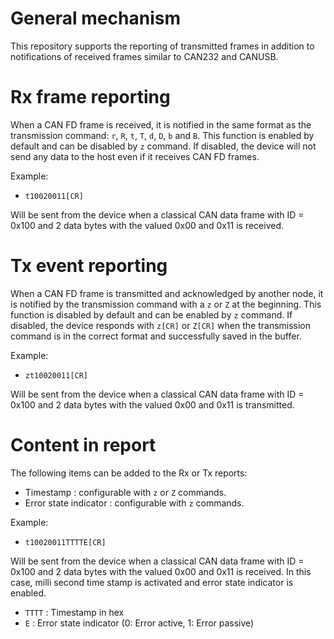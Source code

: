 # General mechanism

This repository supports the reporting of transmitted frames in addition to notifications of received frames similar to CAN232 and CANUSB.


# Rx frame reporting

When a CAN FD frame is received, it is notified in the same format as the transmission command: `r`, `R`, `t`, `T`, `d`, `D`, `b` and `B`.
This function is enabled by default and can be disabled by `z` command.
If disabled, the device will not send any data to the host even if it receives CAN FD frames.

Example:
- `t10020011[CR]`

Will be sent from the device when a classical CAN data frame with ID = 0x100 and 2 data bytes with the valued 0x00 and 0x11 is received.


# Tx event reporting

When a CAN FD frame is transmitted and acknowledged by another node, it is notified by the transmission command with a `z` or `Z` at the beginning.
This function is disabled by default and can be enabled by `z` command.
If disabled, the device responds with `z[CR]` or `Z[CR]` when the transmission command is in the correct format and successfully saved in the buffer.

Example:
- `zt10020011[CR]`

Will be sent from the device when a classical CAN data frame with ID = 0x100 and 2 data bytes with the valued 0x00 and 0x11 is transmitted.


# Content in report

The following items can be added to the Rx or Tx reports:

- Timestamp : configurable with `z` or `Z` commands.
- Error state indicator : configurable with `z` commands.

Example:
- `t10020011TTTTE[CR]`

Will be sent from the device when a classical CAN data frame with ID = 0x100 and 2 data bytes with the valued 0x00 and 0x11 is received.
In this case, milli second time stamp is activated and error state indicator is enabled.

- `TTTT` : Timestamp in hex
- `E` : Error state indicator (0: Error active, 1: Error passive)
